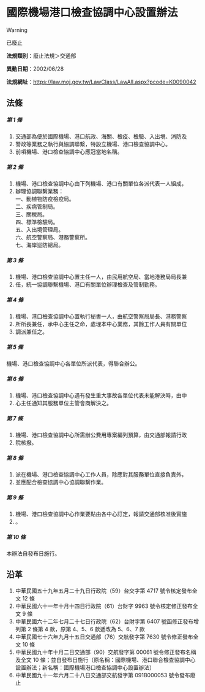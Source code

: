 # 國際機場港口檢查協調中心設置辦法


> [!WARNING]
> 已廢止


**法規類別**：廢止法規＞交通部

**異動日期**：2002/06/28  

**法規網址**：https://law.moj.gov.tw/LawClass/LawAll.aspx?pcode=K0090042



## 法條
##### 第 1 條
1. 交通部為便於國際機場、港口航政、海關、檢疫、檢驗、入出境、消防及
1. 警政等業務之執行與協調聯繫，特設立機場、港口檢查協調中心。
1. 前項機場、港口檢查協調中心應冠當地名稱。

##### 第 2 條
1. 機場、港口檢查協調中心由下列機場、港口有關單位各派代表一人組成，
1. 辦理協調聯繫業務：  
一、動植物防疫檢疫局。  
二、疾病管制局。  
三、關稅局。  
四、標準檢驗局。  
五、入出境管理局。  
六、航空警察局、港務警察所。  
七、海岸巡防總局。

##### 第 3 條
1. 機場、港口檢查協調中心置主任一人，由民用航空局、當地港務局局長兼
1. 任，統一協調聯繫機場、港口有關單位辦理檢查及管制勤務。

##### 第 4 條
1. 機場、港口檢查協調中心置執行秘書一人，由航空警察局局長、港務警察
1. 所所長兼任，承中心主任之命，處理本中心業務，其餘工作人員有關單位
1. 調派兼任之。

##### 第 5 條
機場、港口檢查協調中心各單位所派代表，得聯合辦公。

##### 第 6 條
1. 機場、港口檢查協調中心遇有發生重大事故各單位代表未能解決時，由中
1. 心主任通知其服務單位主管會商解決之。

##### 第 7 條
1. 機場、港口檢查協調中心所需辦公費用專案編列預算，由交通部報請行政
1. 院核撥。

##### 第 8 條
1. 派在機場、港口檢查協調中心工作人員，除應對其服務單位直接負責外，
1. 並應配合檢查協調中心協調聯繫作業。

##### 第 9 條
1. 機場、港口檢查協調中心作業要點由各中心訂定，報請交通部核准後實施
1. 。

##### 第 10 條
本辦法自發布日施行。

## 沿革
1. 中華民國五十九年五月二十九日行政院（59）台交字第 4717 號令核定發布全文 12 條
1. 中華民國六十一年十月十四日行政院（61）台財字 9963 號令核定修正發布全文 9  條
1. 中華民國六十二年七月二十七日行政院（62）台財字第 6407 號函修正發布增列第 2  條第 4  款，原第 4、5、6  款遞改為 5、6、7  款
1. 中華民國七十六年九月十五日交通部（76）交航發字第 7630 號令修正發布全文 10 條
1. 中華民國九十年十月二日交通部（90）交航發字第 00061  號令修正發布名稱及全文 10 條；並自發布日施行（原名稱：國際機場、港口聯合檢查協調中心設置辦法；新名稱：國際機場港口檢查協調中心設置辦法）
1. 中華民國九十一年六月二十八日交通部交航發字第 091B000053 號令發布廢止
